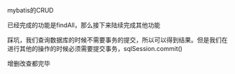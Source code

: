 mybatis的CRUD

已经完成的功能是findAll，那么接下来陆续完成其他功能

踩坑，我们查询数据库的时候不需要事务的提交，所以可以得到结果。但是我们在进行其他的操作的时候必须需要提交事务，sqlSession.commit()

增删改查都完毕

